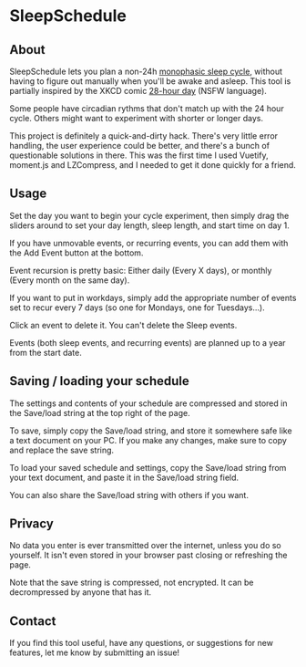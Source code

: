 # SleepSchedule
## About
SleepSchedule lets you plan a non-24h [monophasic sleep cycle](https://en.wikipedia.org/wiki/Biphasic_and_polyphasic_sleep), without having to figure out manually when you'll be awake and asleep. This tool is partially inspired by the XKCD comic [28-hour day](https://xkcd.com/320/) (NSFW language).

Some people have circadian rythms that don't match up with the 24 hour cycle. Others might want to experiment with shorter or longer days.

This project is definitely a quick-and-dirty hack. There's very little error handling, the user experience could be better, and there's a bunch of questionable solutions in there. This was the first time I used Vuetify, moment.js and LZCompress, and I needed to get it done quickly for a friend.

## Usage
Set the day you want to begin your cycle experiment, then simply drag the sliders around to set your day length, sleep length, and start time on day 1.

If you have unmovable events, or recurring events, you can add them with the Add Event button at the bottom.

Event recursion is pretty basic: Either daily (Every X days), or monthly (Every month on the same day). 

If you want to put in workdays, simply add the appropriate number of events set to recur every 7 days (so one for Mondays, one for Tuesdays...).

Click an event to delete it. You can't delete the Sleep events.

Events (both sleep events, and recurring events) are planned up to a year from the start date.

## Saving / loading your schedule
The settings and contents of your schedule are compressed and stored in the Save/load string at the top right of the page.

To save, simply copy the Save/load string, and store it somewhere safe like a text document on your PC. If you make any changes, make sure to copy and replace the save string.

To load your saved schedule and settings, copy the Save/load string from your text document, and paste it in the Save/load string field.

You can also share the Save/load string with others if you want.

## Privacy
No data you enter is ever transmitted over the internet, unless you do so yourself. It isn't even stored in your browser past closing or refreshing the page.

Note that the save string is compressed, not encrypted. It can be decrompressed by anyone that has it.

## Contact
If you find this tool useful, have any questions, or suggestions for new features, let me know by submitting an issue!
